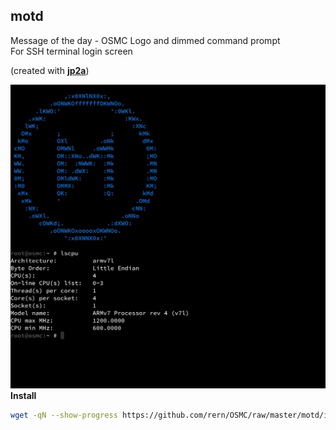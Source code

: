 motd
---

Message of the day - OSMC Logo and dimmed command prompt  
For SSH terminal login screen  

(created with [**jp2a**](https://github.com/cslarsen/jp2a))  

![motd](https://github.com/rern/OSMC/raw/master/motd/motdo.png)  
**Install**  
```sh
wget -qN --show-progress https://github.com/rern/OSMC/raw/master/motd/install.sh; chmod +x install.sh; ./install.sh
```
